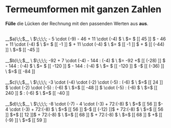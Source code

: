 <!--
version:  0.0.1
language: de


@style
main > *:not(:last-child) {
  margin-bottom: 3rem;
}

input {
    text-align: center;
}

.flex-container {
    display: flex;
    flex-wrap: wrap;
    align-items: stretch;
    gap: 20px;
}

.flex-child {
    flex: 1;
    min-width: 350px;
    margin-right: 20px;
}

@media (max-width: 400px) {
    .flex-child {
        flex: 100%;
        margin-right: 0;
    }
}
@end

formula: \carry   \textcolor{red}{\scriptsize #1}
formula: \digit   \rlap{\carry{#1}}\phantom{#2}#2
formula: \permil  \text{‰}

import: https://raw.githubusercontent.com/LiaTemplates/Tikz-Jax/main/README.md

script: https://cdn.jsdelivr.net/gh/LiaTemplates/Tikz-Jax@main/dist/index.js


tags: Terme, Negative Zahlen, Vorrangsregeln, leicht, niedrig, Angeben

comment: Verrechne Schrittweise den Term. Lerne wie Termumformungen niedergeschrieben werden. Achte auf die Vorzeichen.

author: Martin Lommatzsch

-->




# Termeumformen mit ganzen Zahlen

**Fülle** die Lücken der Rechnung mit den passenden Werten aus **aus**.

<section class="flex-container">

<div class="flex-child">
<br>
__$a)\;\;$__ \
$\;\;\;\; - 5 \cdot (-9) - 46 + 11 \cdot (-4) $ \
$= $ [[  45   ]] $ - 46 + 11 \cdot (-4) $ \
$= $ [[  -1   ]] $ + 11 \cdot (-4) $ \
$= $ [[  -1   ]] $ + $ [[ (-44) ]]   \
$=$ [[  -45  ]] 
<br>
</div> 
<div class="flex-child">
<br>
__$b)\;\;$__ \
$\;\;\;\; -92 + 7 \cdot (-4) - 144 : (-4) $ \
$= -92 +$ [[ (-28) ]] $ - 144 : (-4) $ \
$= $ [[ -120 ]] $ - 144 : (-4) $ \
$= $ [[ -120 ]] $ -$ [[ (-36) ]]  \
$=$ [[ -84  ]] 
<br>
</div> 
<div class="flex-child">
<br>
__$c)\;\;$__ \
$\;\;\;\; -3 \cdot (-4) \cdot (-2) \cdot (-5) : (-6) $ \
$=$ [[  24  ]] $ \cdot (-2) \cdot (-5) : (-6) $ \
$=$ [[ -48  ]] $ \cdot (-5) : (-6) $ \
$=$ [[ 240  ]] $ : (-6) $ \
$=$ [[ -40 ]] 
<br>
</div> 
<div class="flex-child">
<br>
__$d)\;\;$__ \
$\;\;\;\; -8 \cdot (-7) - 4 \cdot (-3) + 72:(-8) $ \
$=$ [[  56   ]] $- 4 \cdot (-3) + 72:(-8) $ \
$=$ [[  56   ]] $-$ [[ (-12) ]]$ + 72:(-8) $ \
$=$ [[  56   ]] $+$ [[   12  ]]$ + 72:(-8) $ \
$=$ [[  68   ]] $ + 72:(-8) $ \
$=$ [[  68   ]] $ +$  [[  (-9) ]] \
$=$ [[  59   ]] 
<br>
</div> 
</section>

<br>
<br>
<br>
<br>

